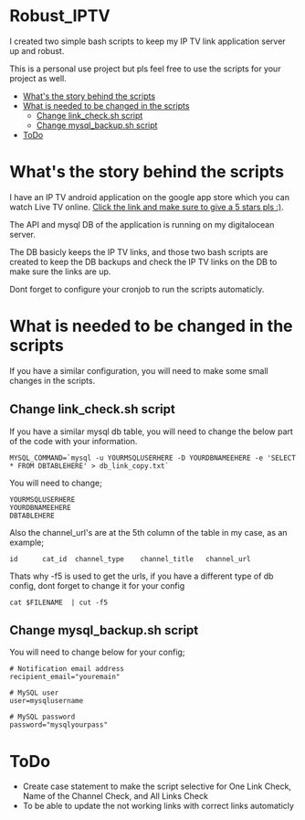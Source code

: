 # Robust_IPTV

I created two simple bash scripts to keep my IP TV link application server up and robust.

This is a personal use project but pls feel free to use the scripts for your project as well. 


- [What's the story behind the scripts](https://github.com/gonjumixproject/Robust_IPTV#whats-the-story-behind-the-scripts)
- [What is needed to be changed in the scripts](https://github.com/gonjumixproject/git_basic/blob/main/README.md#git-basic-commands)
  * [Change link_check.sh script](https://github.com/gonjumixproject/git_basic/blob/main/README.md#starting-a-project)
  * [Change mysql_backup.sh script](https://github.com/gonjumixproject/git_basic/blob/main/README.md#starting-a-project)
- [ToDo]()

# What's the story behind the scripts

I have an IP TV android application on the google app store which you can watch Live TV online. [Click the link and make sure to give a 5 stars pls :)](https://play.google.com/store/apps/details?id=com.gonjumixproject.canlitv).

The API and mysql DB of the application is running on my digitalocean server.

The DB basicly keeps the IP TV links, and those two bash scripts are created to keep the DB backups and check the IP TV links on the DB to make sure the links are up.

Dont forget to configure your cronjob to run the scripts automaticly.

# What is needed to be changed in the scripts

If you have a similar configuration, you will need to make some small changes in the scripts.

## Change link_check.sh script

If you have a similar mysql db table, you will need to change the below part of the code with your information.

```
MYSQL_COMMAND=`mysql -u YOURMSQLUSERHERE -D YOURDBNAMEEHERE -e 'SELECT * FROM DBTABLEHERE' > db_link_copy.txt`
```

You will need to change;
```
YOURMSQLUSERHERE
YOURDBNAMEEHERE
DBTABLEHERE
```

Also the channel_url's are at the 5th column of the table in my case, as an example;

```
id      cat_id  channel_type    channel_title   channel_url 
```

Thats why -f5 is used to get the urls, if you have a different type of db config, dont forget to change it for your config
```
cat $FILENAME  | cut -f5 
```

## Change mysql_backup.sh script

You will need to change below for your config;

```
# Notification email address
recipient_email="youremain"

# MySQL user
user=mysqlusername

# MySQL password
password="mysqlyourpass"
```

# ToDo
- Create case statement to make the script selective for One Link Check, Name of the Channel Check, and All Links Check
- To be able to update the not working links with correct links automaticly

